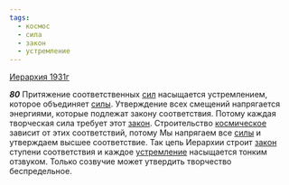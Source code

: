 ```yaml
---
tags:
  - космос
  - сила
  - закон
  - устремление
---
```


[Иерархия 1931г](/agni/1931)

___80___
Притяжение соответственных [сил](/tag/#сила) насыщается устремлением, которое объединяет [силы](/tag/#сила). Утверждение всех смещений напрягается энергиями, которые подлежат закону соответствия. Потому каждая творческая сила требует этот [закон](/tag/#закон). Строительство [космическое](/tag/#космос) зависит от этих соответствий, потому Мы напрягаем все [силы](/tag/#сила) и утверждаем высшее соответствие. Так цепь Иерархии строит [закон](/tag/#закон) ступени соответствия и каждое [устремление](/tag/#устремление) насыщается тонким отзвуком. Только созвучие может утвердить творчество беспредельное.   

